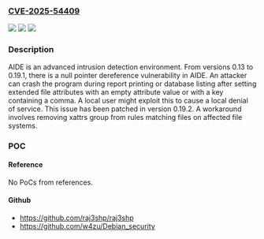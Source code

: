 ### [CVE-2025-54409](https://cve.mitre.org/cgi-bin/cvename.cgi?name=CVE-2025-54409)
![](https://img.shields.io/static/v1?label=Product&message=aide&color=blue)
![](https://img.shields.io/static/v1?label=Version&message=%3E%3D%200.13%2C%20%3C%200.19.2%20&color=brightgreen)
![](https://img.shields.io/static/v1?label=Vulnerability&message=CWE-476%3A%20NULL%20Pointer%20Dereference&color=brightgreen)

### Description

AIDE is an advanced intrusion detection environment. From versions 0.13 to 0.19.1, there is a null pointer dereference vulnerability in AIDE. An attacker can crash the program during report printing or database listing after setting extended file attributes with an empty attribute value or with a key containing a comma. A local user might exploit this to cause a local denial of service. This issue has been patched in version 0.19.2. A workaround involves removing xattrs group from rules matching files on affected file systems.

### POC

#### Reference
No PoCs from references.

#### Github
- https://github.com/raj3shp/raj3shp
- https://github.com/w4zu/Debian_security


